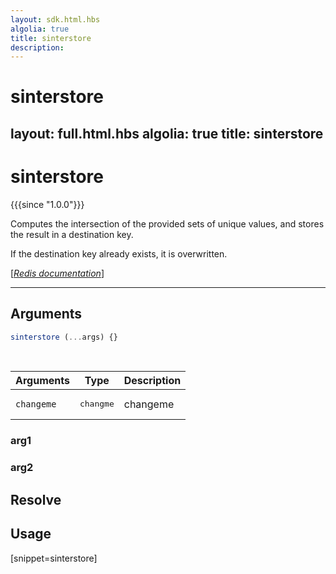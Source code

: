 ```yaml
---
layout: sdk.html.hbs
algolia: true
title: sinterstore
description:
---
```


# sinterstore
layout: full.html.hbs
algolia: true
title: sinterstore
---

# sinterstore

{{{since "1.0.0"}}}

Computes the intersection of the provided sets of unique values, and stores the result in a destination key.

If the destination key already exists, it is overwritten.

[[_Redis documentation_]](https://redis.io/commands/sinterstore)

---

## Arguments

```js
sinterstore (...args) {}

```

<br/>

| Arguments    | Type    | Description |
|--------------|---------|-------------|
| ``changeme`` | <pre>changme</pre> | changeme    |

### arg1

### arg2

## Resolve

## Usage

[snippet=sinterstore]
